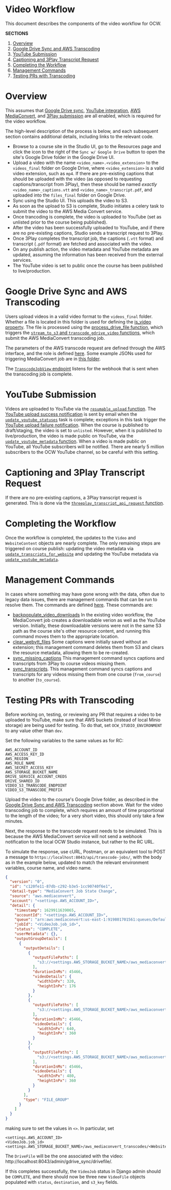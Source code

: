 # Video Workflow

This document describes the components of the video workflow for OCW.

**SECTIONS**

1. [Overview](#overview)
1. [Google Drive Sync and AWS Transcoding](#google-drive-sync-and-aws-transcoding)
1. [YouTube Submission](#youtube-submission)
1. [Captioning and 3Play Transcript Request](#captioning-and-3play-transcript-request)
1. [Completing the Workflow](#completing-the-workflow)
1. [Management Commands](#management-commands)
1. [Testing PRs with Transcoding](#testing-prs-with-transcoding)

# Overview

This assumes that [Google Drive sync](/README.md#enabling-google-drive-integration), [YouTube integration](/README.md#enabling-youtube-integration), [AWS MediaConvert](/README.md#enabling-aws-transcoding), and [3Play submission](/README.md#enabling-3play-integration) are all enabled, which is required for the video workflow.

The high-level description of the process is below, and each subsequent section contains additional details, including links to the relevant code.

- Browse to a course site in the Studio UI, go to the Resources page and click the icon to the right of the `Sync w/ Google Drive` button to open the site's Google Drive folder in the Google Drive UI.
- Upload a video with the name `<video_name>.<video_extension>` to the `videos_final` folder on Google Drive, where `<video_extension>` is a valid video extension, such as `mp4`. If there are pre-existing captions that should be uploaded with the video (as opposed to requesting captions/transcript from 3Play), then these should be named _exactly_ `<video_name>_captions.vtt` and `<video_name>_transcript.pdf`, and uploaded into the `files_final` folder on Google Drive.
- Sync using the Studio UI. This uploads the video to S3.
- As soon as the upload to S3 is complete, Studio initiates a celery task to submit the video to the AWS Media Convert service.
- Once trancoding is complete, the video is uploaded to YouTube (set as unlisted prior to the course being published).
- After the video has been successfully uploaded to YouTube, and if there are no pre-existing captions, Studio sends a transcript request to 3Play.
- Once 3Play completes the transcript job, the captions (`.vtt` format) and transcript (`.pdf` format) are fetched and associated with the video.
- On any publish action, the video metadata and YouTube metadata are updated, assuming the information has been received from the external services.
- The YouTube video is set to public once the course has been published to live/production.

# Google Drive Sync and AWS Transcoding

Users upload videos in a valid video format to the `videos_final` folder. Whether a file is located in this folder is used for defining the [is_video property](/gdrive_sync/models.py). The file is processed using the [process_drive_file function](/gdrive_sync/tasks.py), which triggers the [`stream_to_s3` and `transcode_gdrive_video` functions](/gdrive_sync/api.py), which submit the AWS MediaConvert transcoding job.

The parameters of the AWS transcode request are defined through the AWS interface, and the role is defined [here](https://github.com/mitodl/ol-infrastructure/blob/main/src/ol_infrastructure/applications/ocw_studio/__main__.py). Some example JSONs used for triggering MediaConvert job are in [this folder](/test_videos_webhook/).

The [`TranscodeJobView` endpoint](/videos/views.py) listens for the webhook that is sent when the transcoding job is complete.

# YouTube Submission

Videos are uploaded to YouTube via the [`resumable_upload` function](/videos/youtube.py). The [YouTube upload success notification](/videos/templates/mail/youtube_upload_success/body.html) is sent by email when the [`update_youtube_statuses`](/videos/tasks.py) task is complete; exceptions in this task trigger the [YouTube upload failure notification](/videos/templates/mail/youtube_upload_failure/body.html). When the course is published to draft/staging, the video is set to `unlisted`. However, when it is published to live/production, the video is made public on YouTube, via the [`update_youtube_metadata` function](/videos/youtube.py). When a video is made public on YouTube, all YouTube subscribers will be notified. There are nearly 5 million subscribers to the OCW YouTube channel, so be careful with this setting.

# Captioning and 3Play Transcript Request

If there are no pre-existing captions, a 3Play transcript request is generated. This is done via the [`threeplay_transcript_api_request` function](/videos/threeplay_api.py).

# Completing the Workflow

Once the workflow is completed, the updates to the `Video` and `WebsiteContent` objects are nearly complete. The only remaining steps are triggered on course publish: updating the video metadata via [`update_transcripts_for_website`](/videos/tasks.py) and updating the YouTube metadata via [`update_youtube_metadata`](/videos/youtube.py).

# Management Commands

In cases where something may have gone wrong with the data, often due to legacy data issues, there are management commands that can be run to resolve them. The commands are defined [here](/videos/management/commands/). These commands are:

- [backpopulate_video_downloads](/videos/management/commands/backpopulate_video_downloads.py) In the existing video workflow, the MediaConvert job creates a downloadable verion as well as the YouTube version. Initially, these downloadable versions were not in the same S3 path as the course site's other resource content, and running this command moves them to the appropriate location.
- [clear_webvtt_files](/videos/management/commands/clear_webvtt_files.py) Some captions were initially saved without an extension; this management command deletes them from S3 and clears the resource metadata, allowing them to be re-created.
- [sync_missing_captions](/videos/management/commands/sync_missing_captions.py) This management command syncs captions and transcripts from 3Play to course videos missing them.
- [sync_transcripts](/videos/management/commands/sync_transcripts.py). This management command syncs captions and transcripts for any videos missing them from one course (`from_course`) to another (`to_course`).

# Testing PRs with Transcoding

Before working on, testing, or reviewing any PR that requires a video to be uploaded to YouTube, make sure that AWS buckets (instead of local Minio storage) are being used for testing. To do that, set `OCW_STUDIO_ENVIRONMENT` to any value other than `dev`.

Set the following variables to the same values as for RC:

```
AWS_ACCOUNT_ID
AWS_ACCESS_KEY_ID
AWS_REGION
AWS_ROLE_NAME
AWS_SECRET_ACCESS_KEY
AWS_STORAGE_BUCKET_NAME
DRIVE_SERVICE_ACCOUNT_CREDS
DRIVE_SHARED_ID
VIDEO_S3_TRANSCODE_ENDPOINT
VIDEO_S3_TRANSCODE_PREFIX
```

Upload the video to the course's Google Drive folder, as described in the [Google Drive Sync and AWS Transcoding](#google-drive-sync-and-aws-transcoding) section above. Wait for the video transcoding job to complete, which requires an amount of time proportional to the length of the video; for a very short video, this should only take a few minutes.

Next, the response to the transcode request needs to be simulated. This is because the AWS MediaConvert service will not send a webhook notification to the local OCW Studio instance, but rather to the RC URL.

To simulate the response, use cURL, Postman, or an equivalent tool to POST a message to `https://localhost:8043/api/transcode-jobs/`, with the body as in the example below, updated to match the relevant environment variables, course name, and video name.

```json
{
  "version": "0",
  "id": "c120fe11-87db-c292-b3e5-1cc90740f6e1",
  "detail-type": "MediaConvert Job State Change",
  "source": "aws.mediaconvert",
  "account": "<settings.AWS_ACCOUNT_ID>",
  "detail": {
    "timestamp": 1629911639065,
    "accountId": "<settings.AWS_ACCOUNT_ID>",
    "queue": "arn:aws:mediaconvert:us-east-1:919801701561:queues/Default",
    "jobId": "<VideoJob.job_id>",
    "status": "COMPLETE",
    "userMetadata": {},
    "outputGroupDetails": [
      {
        "outputDetails": [
          {
            "outputFilePaths": [
              "s3://<settings.AWS_STORAGE_BUCKET_NAME>/aws_mediaconvert_transcodes/<Website.short_id>/<DriveFile.file_id>/<original_video_filename_base>_youtube.mp4"
            ],
            "durationInMs": 45466,
            "videoDetails": {
              "widthInPx": 320,
              "heightInPx": 176
            }
          },
          {
            "outputFilePaths": [
              "s3://<settings.AWS_STORAGE_BUCKET_NAME>/aws_mediaconvert_transcodes/<Website.short_id>/<DriveFile.file_id>/<original_video_filename_base>_360p_16_9.mp4"
            ],
            "durationInMs": 45466,
            "videoDetails": {
              "widthInPx": 640,
              "heightInPx": 360
            }
          },
          {
            "outputFilePaths": [
              "s3://<settings.AWS_STORAGE_BUCKET_NAME>/aws_mediaconvert_transcodes/<Website.short_id>/<DriveFile.file_id>/<original_video_filename_base>_360p_4_3.mp4"
            ],
            "durationInMs": 45466,
            "videoDetails": {
              "widthInPx": 480,
              "heightInPx": 360
            }
          }
        ],
        "type": "FILE_GROUP"
      }
    ]
  }
}
```

making sure to set the values in `<>`. In particular, set

```
<settings.AWS_ACCOUNT_ID>
<VideoJob.job_id>
<settings.AWS_STORAGE_BUCKET_NAME>/aws_mediaconvert_transcodes/<Website.short_id>/<DriveFile.file_id>/<original_video_filename_base>
```

The `DriveFile` will be the one associated with the video: http://localhost:8043/admin/gdrive_sync/drivefile/.

If this completes successfully, the `VideoJob` status in Django admin should be `COMPLETE`, and there should now be three new `VideoFile` objects populated with `status`, `destination`, and `s3_key` fields.
